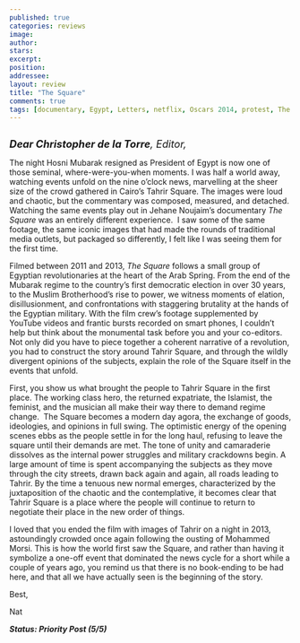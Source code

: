 ```yaml
---
published: true
categories: reviews
image:
author: 
stars: 
excerpt: 
position: 
addressee: 
layout: review
title: "The Square"
comments: true
tags: [documentary, Egypt, Letters, netflix, Oscars 2014, protest, The Square]
---
```

<div><p><span class="full-image-block ssNonEditable"><a href="/letters/2014/1/25/the-square.html"><img src="http://static.squarespace.com/static/5005f6bcc4aa41161b33e89e/5329cf1fe4b07c068ebf74de/5329cf1fe4b07c068ebf7946/1390670137027/The%20Square.jpg" alt="" /></a></span></p>
<p class="Body"><span style="font-size:130%;"><strong><em>Dear Christopher de la Torre</em></strong><em>, Editor,</em></span></p>
<p class="Body">The night Hosni Mubarak resigned as President of Egypt is now one of those seminal, where-were-you-when moments. I was half a world away, watching events unfold on the nine o&rsquo;clock news, marvelling at the sheer size of the crowd gathered in Cairo&rsquo;s Tahrir Square. The images were loud and chaotic, but the commentary was composed, measured, and detached. Watching the same events play out in Jehane Noujaim&rsquo;s documentary <em>The Square</em> was an entirely different experience.&nbsp; I saw some of the same footage, the same iconic images that had made the rounds of traditional media outlets, but packaged so differently, I felt like I was seeing them for the first time.</p>
<p class="Body">Filmed between 2011 and 2013, <em>The Square</em> follows a small group of Egyptian revolutionaries at the heart of the Arab Spring. From the end of the Mubarak regime to the country&rsquo;s first democratic election in over 30 years, to the Muslim Brotherhood&rsquo;s rise to power, we witness moments of elation, disillusionment, and confrontations with staggering brutality at the hands of the Egyptian military. With the film crew&rsquo;s footage supplemented by YouTube videos and frantic bursts recorded on smart phones, I couldn&rsquo;t help but think about the monumental task before you and your co-editors. Not only did you have to piece together a coherent narrative of a revolution, you had to construct the story around Tahrir Square, and through the wildly divergent opinions of the subjects, explain the role of the Square itself in the events that unfold.</p>
<p class="Body">First, you show us what brought the people to Tahrir Square in the first place. The working class hero, the returned expatriate, the Islamist, the feminist, and the musician all make their way there to demand regime change.&nbsp; The Square becomes a modern day agora, the exchange of goods, ideologies, and opinions in full swing. The optimistic energy of the opening scenes ebbs as the people settle in for the long haul, refusing to leave the square until their demands are met. The tone of unity and camaraderie dissolves as the internal power struggles and military crackdowns begin. A large amount of time is spent accompanying the subjects as they move through the city streets, drawn back again and again, all roads leading to Tahrir. By the time a tenuous new normal emerges, characterized by the juxtaposition of the chaotic and the contemplative, it becomes clear that Tahrir Square is a place where the people will continue to return to negotiate their place in the new order of things.&nbsp;</p>
<p class="Body">I loved that you ended the film with images of Tahrir on a night in 2013, astoundingly crowded once again following the ousting of Mohammed Morsi. This is how the world first saw the Square, and rather than having it symbolize a one-off event that dominated the news cycle for a short while a couple of years ago, you remind us that there is no book-ending to be had here, and that all we have actually seen is the beginning of the story.</p>
<p class="Body">Best,</p>
<p class="Body">Nat</p>
<p class="Body"><strong><em>Status: Priority Post (5/5)</em></strong></p></div>
